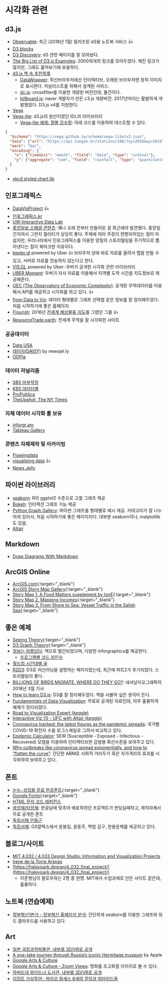 # 시각화 관련

## d3.js

* [Observable](https://beta.observablehq.com/): 최근 (2018년 1월) 릴리즈된 d3용 노트북 서비스 :+1:
* [D3 blocks](https://bl.ocks.org/)
* [D3 Discovery](https://d3-discovery.net/): d3 관련 페이지를 잘 모아놨다.
* [The Big List of D3.js Examples](http://christopheviau.com/d3list/gallery.html): 2000여개의 링크를 모아두었다. 깨진 링크가 많지만, 그래도 훑어보기에 유용하다.
* [d3.js 책 속 추천목록](../[Book]D3.js/ch02-intro-d3.md)
  * [DataWrapper](http://datawrapper.de): 최신브라우저에선 인터렉티브, 오래된 브라우저엔 정적 이미지로 표시한다. 저널리스트를 위해서 설계된 서비스.
  * [dc.js](http://nickqizhu.github.com/dc.js): crossfilter를 이용한 개량된 버전인데, 물건이다.
  * [billboard.js](https://naver.github.io/billboard.js/): naver 개발자가 만든 c3.js 개량버전. 2017년까지는 활발하게 개발했었다. D3.js v4를 지원한다.
* [Vega](https://vega.github.io/vega/)
* [Vega-lite](https://github.com/vega/vega-lite): d3.js의 원산지였던 IDL의 라이브러리
  * [Vega-lite 예제: 월별 강수량](https://vega.github.io/editor/): 아래 코드를 이용하여 테스트할 수 있다.

```json
{
  "$schema": "https://vega.github.io/schema/vega-lite/v3.json",
  "data": {"url": "https://api.taegon.kr/stations/108/?sy=2016&ey=2016"},
  "mark": "bar",
  "encoding": {
    "x": {"timeUnit": "month", "field": "Date", "type": "ordinal"},
    "y": {"aggregate": "sum", "field": "rainfall", "type": "quantitative"}
  }
}
```

* [xkcd styled chart lib](https://github.com/timqian/chart.xkcd)

## 인포그래픽스

* [DataVisProject](http://datavizproject.com/) :+1:
* [인포그래픽스.kr](http://info-graphics.kr)
* [UW Interactive Data Lab](http://idl.cs.washington.edu/)
* [중앙일보 스페셜 콘텐츠](http://news.joins.com/DigitalSpecial/298): 꽤나 오래 전부터 만들어온 걸 최근에야 발견했다. 중앙일간지여서 그런지 퀄리티가 상당히 좋다. 주제에 따라 주장이 편향되어있는 점이 아쉽지만, 우리나라에서 인포그래픽스를 이용한 양질의 스토리텔링을 주기적으로 뽑아낸다는 점이 북마크한 이유이다.
* [kepler.gl](http://kepler.gl) powered by Uber :+1: 브라우저 상에 바로 자료를 올려서 맵을 만들 수 있고, 서버로 자료를 전송하지 않는다고 한다.
* [VIS.GL](http://vis.gl/) powered by Uber: 우버가 공개한 시각화 관련 라이브러리
* [UBER Moment](https://movement.uber.com/?lang=en-US): 우버가 자사 자료를 이용해서 지역별 도착 시간을 지도정보로 제공해준다.
* [OEC (The Observatory of Economic Complexity)](https://atlas.media.mit.edu/en/visualize/tree_map/hs92/export/ita/all/show/2016/): 공개된 무역데이터를 이용해서 API를 제공하고 시각화를 하고 있다. :+1:
* [from Data to Viz](https://www.data-to-viz.com/): 데이터 형태별로 그래프 선택법 같은 정보를 잘 정리해두었다. 처음 시작하기에 좋은 홈페이지.
* [Flourish](https://app.flourish.studio/projects): 2016년 [전세계 해상물류 지도](https://www.shipmap.org/)를 그렸던 그룹 :+1:
* [ResourceTrade.earth](https://resourcetrade.earth/data): 전세계 무역을 잘 시각화한 사이트

### 공공데이터

* [Data USA](https://datausa.io)
* [데이지(DAISY)](https://daisy.newsjel.ly/solution) by newsjel.ly
* [ODPia](https://odpia.org)

### 데이터 저널리즘

* [SBS 마부작침](http://news.sbs.co.kr/news/newsPlusList.do?themeId=10000000114)
* [KBS 데이터룸](http://u20worldcup.kbs.co.kr/news/list.do?mcd=0909)
* [ProPublica](https://www.propublica.org/)
* [TheUpshot, The NY Times](https://www.nytimes.com/section/upshot)

### 자체 데이터 시각화 툴 보유

* [inforgr.am](https://infogram.com/)
* [Tableau Gallery](https://public.tableau.com/gallery)

### 콘텐츠 자체제작 및 아카이빙

* [Flowingdata](https://flowingdata.com/)
* [visualising data](https://www.visualisingdata.com/) :+1:
* [News Jelly](http://contents.newsjel.ly/)

## 파이썬 라이브러리

* [seaborn](https://seaborn.pydata.org/examples/index.html): R의 ggplot2 수준으로 고퀄 그래프 제공
* [Bokeh](https://bokeh.pydata.org/en/latest/docs/gallery.html): 인터렉션 그래프 기능 제공
* [Python Graph Gallery](https://python-graph-gallery.com/): 파이썬 그래프를 형태별로 예시 제공. 카테고리가 잘 나누어져 있어서, 처음 시작하기에 좋은 페이지이다. 대부분 seaborn이나, matplotlib도 있음.
* [Altair](https://altair-viz.github.io/index.html)

## Markdown

* [Draw Diagrams With Markdown](http://support.typora.io/Draw-Diagrams-With-Markdown/)

## ArcGIS Online

* [ArcGIS.com](http://arcgis.com){:target="_blank"}
* [ArcGIS Story Map Gallery](https://storymaps.arcgis.com/en/gallery/#s=0&md=storymaps-apps:cascade){:target="_blank"}
* [Story Map 1. A Food Matters supplement by IonE](http://umn.maps.arcgis.com/apps/Cascade/index.html?appid=a48c26df4577490ba8b92d410df2e1fd){:target="_blank"}
* [Story Map 2. Mapping Incomes](https://storymaps.esri.com/stories/2018/mapping-incomes/index.html){:target="_blank"}
* [Story Map 3. From Shore to Sea: Vessel Traffic in the Salish Sea](http://tnc.maps.arcgis.com/apps/MapJournal/index.html?appid=48918c38e9454f8794eb0c565c8a9e16){:target="_blank"}

## 좋은 예제

* [Seeing Theory](http://students.brown.edu/seeing-theory/index.html#firstPage){:target="_blank"}
* [D3 Graph Theory](https://mrpandey.github.io/d3graphTheory/){:target="_blank"}
* [정보는 아름답다](https://informationisbeautiful.net/visualizations/): 책으로 발간되었으며, 다양한 inforgraphics를 제공한다.
  * [프로그램별 코드 라인수](https://informationisbeautiful.net/visualizations/million-lines-of-code/)
* [월드컵 시간대별 골](https://www.economist.com/graphic-detail/2018/06/18/every-world-cup-goal-ever-scored)
* [R2D3](http://www.r2d3.us): D3로 머신러닝을 설명하는 페이지였는데, 최근에 파트2가 추가되었다. 스토리텔링이 좋다.
* [BILLIONS OF BIRDS MIGRATE. WHERE DO THEY GO?](https://www.nationalgeographic.com/magazine/2018/03/bird-migration-interactive-maps/): 네셔날지오그래픽의 2018년 3월 기사
* [How to learn D3.js](https://wattenberger.com/blog/d3): D3를 잘 정리해두었다. 책을 사볼까 싶은 생각이 든다.
* [Fundamentals of Data Visualization](https://serialmentor.com/dataviz/): 무료로 공개된 자료인데, 아주 훌륭하게 예제가 정리되었다.
* [Road to Visualization Expert (keggle)](https://www.kaggle.com/subinium/road-to-viz-expert-2-plotly-seaborn)
* [Interactive Viz (1) - UFC with Altair (keggle)](https://www.kaggle.com/subinium/interactive-viz-1-ufc-with-altair)
* [Coronavirus tracked: the latest figures as the pandemic spreads](https://www.ft.com/content/a26fbf7e-48f8-11ea-aeb3-955839e06441): 국가별 COVID-19 확진자 수를 로그스케일로 그려서 비교하고 있다.
* [Epidemic Calculator](http://gabgoh.github.io/COVID/index.html): SEIR (Susceptible - Exposed - Infectious - Recovered) 모델을 이용하여 인터렉티브한 감염병 확산수준을 보여주고 있다.
* [Why outbreaks like coronavirus spread exponentially, and how to “flatten the curve”](https://www.washingtonpost.com/graphics/2020/world/corona-simulator/): 간단한 ABM로 사회적 거리두기 혹은 자가격리의 효과를 시각화하여 보여주고 있다.

## 폰트

* [눈누: 상업용 무료 한글폰트](http://noonnu.cc/){:target="_blank"}
* [Google Fonts](https://fonts.google.com/){:target="_blank"}
* [HTML 문자 코드 레퍼런스](https://www.toptal.com/designers/htmlarrows/arrows/)
* [콰앙체/타앙체](https://dhqj646.blog.me/221283410959): 한글날에 맞추어 배포하려던 프로젝트가 펀딩실패하고, 제작자께서 무료 공개한 폰트
* [독립서체 안중근](https://gscaltexmediahub.com/campaign/the-energy-of-independence-fighters-ajg/)
* [독립서체](https://gscaltexmediahub.com/campaign/the-energy-of-independence-fighters-2/): GS칼텍스에서 윤봉길, 윤동주, 백범 김구, 한용운체를 제공하고 있다.

## 블로그/사이트

* [MIT 4.032 / 4.033 Design Studio: Information and Visualization Projects](https://irenedelatorre.github.io/MIT-Design-Studio-Information-and-Visualization/)
* [Irene de la Torre Arenas](https://irenedelatorrearenas.wordpress.com/)
* [https://haleypark.design/4_032_final_project/](https://haleypark.design/4_032_final_project/)
  * 이준행님이 팔로우하는 2명 중 한명. MIT에서 수업과제로 만든 사이트 같은데, 훌륭하다.

## 노트북 (연습예제)

* [정부혁신1번가 - 정부혁신 홈페이지 분석](https://github.com/innogovKOR/innogov_suggestion/blob/master/02-EDA.ipynb): 간단하게 seaborn를 이용한 그래프와 워드 클라우드를 사용하고 있다.

## Art

* [일본 국립과학박물관, 내부를 3D/VR로 공개](https://www.kahaku.go.jp/VR/)
* [A one-take journey through Russia’s iconic Hermitage museum](https://www.youtube.com/watch?v=49YeFsx1rIw) by Apple
* [Google Arts & Culture](https://artsandculture.google.com/)
* [Google Arts & Culture - Zoom Views](https://artsandculture.google.com/project/gigapixels): 명화를 초고화질 이미지로 볼 수 있다.
* [하버드대 와이드너 도서관, 내부를 3D/VR로 공개](https://my.matterport.com/show/?m=fs3gQv7n1QG)
* [이집트 가상투어 : 파라오 람세스 6세의 무덤과 피라미드들](https://news.hada.io/topic?id=2004)
